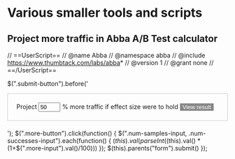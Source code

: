 # Various smaller tools and scripts

## Project more traffic in Abba A/B Test calculator

// ==UserScript==
// @name        Abba
// @namespace   abba
// @include     https://www.thumbtack.com/labs/abba*
// @version     1
// @grant       none
// ==/UserScript==

$(".submit-button").before('<div style="margin-bottom: 20px; padding: 20px; border: 1px solid #ccc"><label>Project </labe><input class="more-input" style="width:50px" type="text" value=50> % more traffic if effect size were to hold <button class="more-button" type="button" style="background: #888; color: white;border:0">View result</button></div>');
$(".more-button").click(function() { $(".num-samples-input, .num-successes-input").each(function() { $(this).val(parseInt($(this).val() * (1+$(".more-input").val()/100))) }); $(this).parents("form").submit() });
